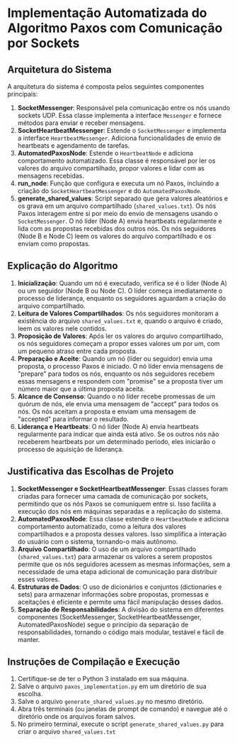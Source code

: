 # Implementação Automatizada do Algoritmo Paxos com Comunicação por Sockets
## Arquitetura do Sistema
A arquitetura do sistema é composta pelos seguintes componentes principais:
1. **SocketMessenger**: Responsável pela comunicação entre os nós usando sockets UDP. Essa classe implementa a interface `Messenger` e fornece métodos para enviar e receber mensagens.
2. **SocketHeartbeatMessenger**: Estende o `SocketMessenger` e implementa a interface `HeartbeatMessenger`. Adiciona funcionalidades de envio de heartbeats e agendamento de tarefas.
3. **AutomatedPaxosNode**: Estende o `HeartbeatNode` e adiciona comportamento automatizado. Essa classe é responsável por ler os valores do arquivo compartilhado, propor valores e lidar com as mensagens recebidas.
4. **run_node**: Função que configura e executa um nó Paxos, incluindo a criação do `SocketHeartbeatMessenger` e do `AutomatedPaxosNode`.
5. **generate_shared_values**: Script separado que gera valores aleatórios e os grava em um arquivo compartilhado (`shared_values.txt`).
Os nós Paxos interagem entre si por meio do envio de mensagens usando o `SocketMessenger`. O nó líder (Node A) envia heartbeats regularmente e lida com as propostas recebidas dos outros nós. Os nós seguidores (Node B e Node C) leem os valores do arquivo compartilhado e os enviam como propostas.
## Explicação do Algoritmo
1. **Inicialização**: Quando um nó é executado, verifica se é o líder (Node A) ou um seguidor (Node B ou Node C). O líder começa imediatamente o processo de liderança, enquanto os seguidores aguardam a criação do arquivo compartilhado.
2. **Leitura de Valores Compartilhados**: Os nós seguidores monitoram a existência do arquivo `shared_values.txt` e, quando o arquivo é criado, leem os valores nele contidos.
3. **Proposição de Valores**: Após ler os valores do arquivo compartilhado, os nós seguidores começam a propor esses valores um por um, com um pequeno atraso entre cada proposta.
4. **Preparação e Aceite**: Quando um nó (líder ou seguidor) envia uma proposta, o processo Paxos é iniciado. O nó líder envia mensagens de "prepare" para todos os nós, enquanto os nós seguidores recebem essas mensagens e respondem com "promise" se a proposta tiver um número maior que a última proposta aceita.
5. **Alcance de Consenso**: Quando o nó líder recebe promessas de um quórum de nós, ele envia uma mensagem de "accept" para todos os nós. Os nós aceitam a proposta e enviam uma mensagem de "accepted" para informar o resultado.
6. **Liderança e Heartbeats**: O nó líder (Node A) envia heartbeats regularmente para indicar que ainda está ativo. Se os outros nós não receberem heartbeats por um determinado período, eles iniciarão o processo de aquisição de liderança.
## Justificativa das Escolhas de Projeto
1. **SocketMessenger e SocketHeartbeatMessenger**: Essas classes foram criadas para fornecer uma camada de comunicação por sockets, permitindo que os nós Paxos se comuniquem entre si. Isso facilita a execução dos nós em máquinas separadas e a replicação do sistema.
2. **AutomatedPaxosNode**: Essa classe estende o `HeartbeatNode` e adiciona comportamento automatizado, como a leitura dos valores compartilhados e a proposta desses valores. Isso simplifica a interação do usuário com o sistema, tornando-o mais autônomo.
3. **Arquivo Compartilhado**: O uso de um arquivo compartilhado (`shared_values.txt`) para armazenar os valores a serem propostos permite que os nós seguidores acessem as mesmas informações, sem a necessidade de uma etapa adicional de comunicação para distribuir esses valores.
4. **Estruturas de Dados**: O uso de dicionários e conjuntos (dictionaries e sets) para armazenar informações sobre propostas, promessas e aceitações é eficiente e permite uma fácil manipulação desses dados.
5. **Separação de Responsabilidades**: A divisão do sistema em diferentes componentes (SocketMessenger, SocketHeartbeatMessenger, AutomatedPaxosNode) segue o princípio da separação de responsabilidades, tornando o código mais modular, testável e fácil de manter.
## Instruções de Compilação e Execução
1. Certifique-se de ter o Python 3 instalado em sua máquina.
2. Salve o arquivo `paxos_implementation.py` em um diretório de sua escolha.
3. Salve o arquivo `generate_shared_values.py` no mesmo diretório.
4. Abra três terminais (ou janelas de prompt de comando) e navegue até o diretório onde os arquivos foram salvos.
5. No primeiro terminal, execute o script `generate_shared_values.py` para criar o arquivo `shared_values.txt`